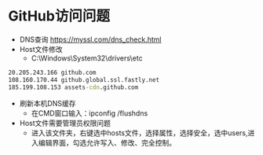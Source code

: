 # GitHub访问问题

- DNS查询 https://myssl.com/dns_check.html
- Host文件修改
    - C:\Windows\System32\drivers\etc

```bat
20.205.243.166 github.com
108.160.170.44 github.global.ssl.fastly.net
185.199.108.153 assets-cdn.github.com
```

- 刷新本机DNS缓存
    - 在CMD窗口输入：ipconfig /flushdns
- Host文件需要管理员权限问题
    - 进入该文件夹，右键选中hosts文件，选择属性，选择安全，选中users,进入编辑界面，勾选允许写入、修改、完全控制。
